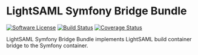 LightSAML Symfony Bridge Bundle
===============================

[![Software License](https://img.shields.io/badge/license-MIT-brightgreen.svg?style=flat-square)](LICENSE)
[![Build Status](https://travis-ci.org/lightsaml2/SymfonyBridgeBundle.svg?branch=master)](https://travis-ci.org/lightSAML/SymfonyBridgeBundle)
[![Coverage Status](https://coveralls.io/repos/lightsaml2/SymfonyBridgeBundle/badge.svg?branch=master&service=github)](https://coveralls.io/github/lightSAML/SymfonyBridgeBundle?branch=master)

LightSAML Symfony Bridge Bundle implements LightSAML build container bridge to the Symfony container.

